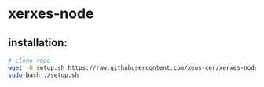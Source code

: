 # xerxes-node

## installation:


```bash
# clone repo
wget -O setup.sh https://raw.githubusercontent.com/xeus-cer/xerxes-node/ba3188c475f52515ba95955b656f7fcd8d1656ea/script/setup.sh?token=GHSAT0AAAAAABRKJK6WOF2M3YDIBGNGDPQMYQ74YXA
sudo bash ./setup.sh
```

